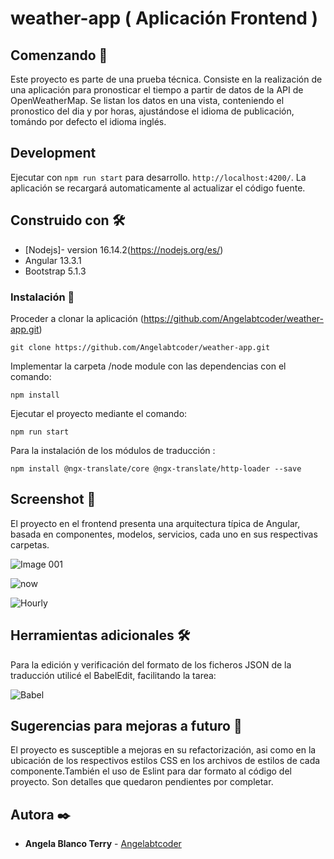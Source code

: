 # weather-app ( Aplicación Frontend )

## Comenzando 🚀

Este proyecto es parte de una prueba técnica. Consiste en la realización de una aplicación para pronosticar el tiempo a partir de datos de la API de OpenWeatherMap. Se listan los datos en una vista, conteniendo el pronostico del dia y por horas, ajustándose el idioma de publicación, tomándo por defecto el idioma inglés.

## Development 

Ejecutar con  `npm run start` para desarrollo.  `http://localhost:4200/`. La aplicación se recargará automaticamente al actualizar el código fuente.

## Construido con 🛠️

* [Nodejs]- version 16.14.2(https://nodejs.org/es/)
* Angular 13.3.1
* Bootstrap 5.1.3


### Instalación 🔧

Proceder a clonar la aplicación (https://github.com/Angelabtcoder/weather-app.git)
```
git clone https://github.com/Angelabtcoder/weather-app.git
```

Implementar la carpeta /node module con las dependencias con el comando:

```
npm install
```

Ejecutar el proyecto mediante el comando:

```
npm run start
```

Para la instalación de los módulos de traducción :

```
npm install @ngx-translate/core @ngx-translate/http-loader --save
```

## Screenshot 📖

El proyecto en el frontend presenta una arquitectura típica de Angular, basada en componentes, modelos, servicios, cada uno en sus respectivas carpetas.


![Image 001](https://user-images.githubusercontent.com/77165242/167059407-a7d8c8a0-07ba-4ec2-935e-33cc8a2d7e06.jpg)


![now](https://user-images.githubusercontent.com/77165242/167058986-67f5cfe4-95cd-4f61-a629-af35cbe5e60e.jpg)

![Hourly](https://user-images.githubusercontent.com/77165242/167058997-2a642de4-2aa8-475a-a064-62ea5fd82d2e.jpg)

## Herramientas adicionales 🛠️

Para la edición y verificación del formato de los ficheros JSON de la traducción utilicé el BabelEdit, facilitando la tarea:

![Babel](https://user-images.githubusercontent.com/77165242/167059006-f2ae0083-5e77-4fc0-ab5a-73336f6452ff.jpg)

## Sugerencias para mejoras a futuro 📖

El proyecto es susceptible a mejoras en su refactorización, asi como en la ubicación de los respectivos estilos CSS en los archivos de estilos de cada componente.También el uso de Eslint para dar formato al código del proyecto. Son detalles que quedaron pendientes por completar.

## Autora ✒️

* **Angela Blanco Terry** - [Angelabtcoder](https://github.com/Angelabtcoder)






